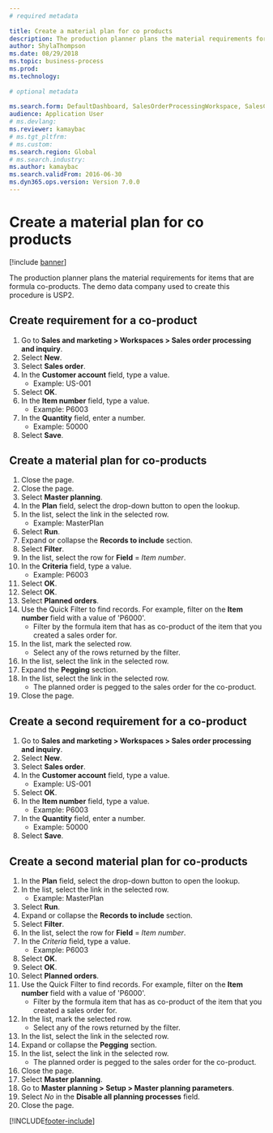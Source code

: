 ```yaml
--- 
# required metadata 
 
title: Create a material plan for co products
description: The production planner plans the material requirements for items that are formula co-products. 
author: ShylaThompson
ms.date: 08/29/2018
ms.topic: business-process 
ms.prod:  
ms.technology:  
 
# optional metadata 
 
ms.search.form: DefaultDashboard, SalesOrderProcessingWorkspace, SalesCreateOrder, SalesTable, ReqCreatePlanWorkspace, ReqTransPlanCard, SysQueryForm, ReqTransPo   
audience: Application User 
# ms.devlang:  
ms.reviewer: kamaybac
# ms.tgt_pltfrm:  
# ms.custom:  
ms.search.region: Global
# ms.search.industry: 
ms.author: kamaybac
ms.search.validFrom: 2016-06-30 
ms.dyn365.ops.version: Version 7.0.0 
---
```

# Create a material plan for co products

[!include [banner](../../includes/banner.md)]

The production planner plans the material requirements for items that are formula co-products. The demo data company used to create this procedure is USP2.

## Create requirement for a co-product

1. Go to **Sales and marketing \> Workspaces \> Sales order processing and inquiry**.
1. Select **New**.
1. Select **Sales order**.
1. In the **Customer account** field, type a value.
    * Example: US-001  
1. Select **OK**.
1. In the **Item number** field, type a value.
    * Example: P6003  
1. In the **Quantity** field, enter a number.
    * Example: 50000  
1. Select **Save**.

## Create a material plan for co-products

1. Close the page.
1. Close the page.
1. Select **Master planning**.
1. In the **Plan** field, select the drop-down button to open the lookup.
1. In the list, select the link in the selected row.
    * Example: MasterPlan  
1. Select **Run**.
1. Expand or collapse the **Records to include** section.
1. Select **Filter**.
1. In the list, select the row for **Field** = *Item number*.
1. In the **Criteria** field, type a value.
    * Example: P6003  
1. Select **OK**.
1. Select **OK**.
1. Select **Planned orders**.
1. Use the Quick Filter to find records. For example, filter on the **Item number** field with a value of 'P6000'.
    * Filter by the formula item that has as co-product of the item that you created a sales order for.  
1. In the list, mark the selected row.
    * Select any of the rows returned by the filter.  
1. In the list, select the link in the selected row.
1. Expand the **Pegging** section.
1. In the list, select the link in the selected row.
    * The planned order is pegged to the sales order for the co-product.  
1. Close the page.

## Create a second requirement for a co-product

1. Go to **Sales and marketing \> Workspaces \> Sales order processing and inquiry**.
1. Select **New**.
1. Select **Sales order**.
1. In the **Customer account** field, type a value.
    * Example: US-001  
1. Select **OK**.
1. In the **Item number** field, type a value.
    * Example: P6003  
1. In the **Quantity** field, enter a number.
    * Example: 50000  
1. Select **Save**.

## Create a second material plan for co-products

1. In the **Plan** field, select the drop-down button to open the lookup.
2. In the list, select the link in the selected row.
    * Example: MasterPlan  
3. Select **Run**.
4. Expand or collapse the **Records to include** section.
5. Select **Filter**.
6. In the list, select the row for **Field** = *Item number*.
7. In the *Criteria* field, type a value.
    * Example: P6003  
8. Select **OK**.
9. Select **OK**.
10. Select **Planned orders**.
11. Use the Quick Filter to find records. For example, filter on the **Item number** field with a value of 'P6000'.
    * Filter by the formula item that has as co-product of the item that you created a sales order for.  
12. In the list, mark the selected row.
    * Select any of the rows returned by the filter.  
13. In the list, select the link in the selected row.
14. Expand or collapse the **Pegging** section.
15. In the list, select the link in the selected row.
    * The planned order is pegged to the sales order for the co-product.  
16. Close the page.
17. Select **Master planning**.
18. Go to **Master planning \> Setup \> Master planning parameters**.
19. Select *No* in the **Disable all planning processes** field.
20. Close the page.


[!INCLUDE[footer-include](../../../includes/footer-banner.md)]